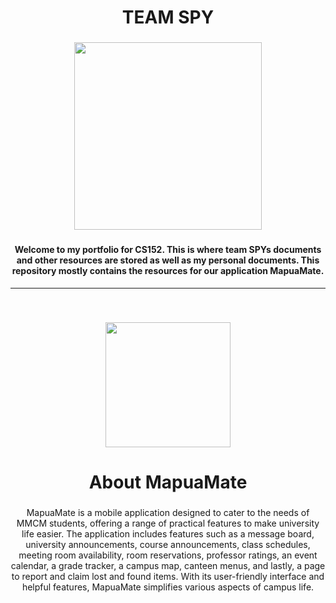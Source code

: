 <h1 align="center">TEAM SPY</h1>

###

<div align="center">
  <img height="300" src="https://i.imgur.com/oiueGHa.png"  />
</div>

###

<h4 align="center">Welcome to my portfolio for CS152. This is where team SPYs documents and other resources are stored as well as my personal documents. This repository mostly contains the resources for our application MapuaMate.</h4>

---

<br>

###

<div align="center">
  <img height="200" src="https://i.imgur.com/I21VoHB.png"  />
</div>

###

<h1 align="center">About MapuaMate</h1>

###

<p align="center">MapuaMate is a mobile application designed to cater to the needs of MMCM students, offering a range of practical features to make university life easier. The application includes features such as a message board, university announcements, course announcements, class schedules, meeting room availability, room reservations, professor ratings, an event calendar, a grade tracker, a campus map, canteen menus, and lastly, a page to report and claim lost and found items. With its user-friendly interface and helpful features, MapuaMate simplifies various aspects of campus life.</p>

###
